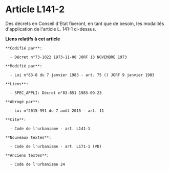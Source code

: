 # Article L141-2

Des décrets en Conseil d'Etat fixeront, en tant que de besoin, les modalités d'application de l'article L. 141-1 ci-dessus.

**Liens relatifs à cet article**

	**Codifié par**:

	  - Décret n°73-1022 1973-11-08 JORF 13 NOVEMBRE 1973

	**Modifié par**:

	  - Loi n°83-8 du 7 janvier 1983 - art. 75 () JORF 9 janvier 1983

	**Liens**:

	  - SPEC_APPLI: Décret n°83-851 1983-09-23

	**Abrogé par**:

	  - Loi n°2015-991 du 7 août 2015 - art. 11

	**Cite**:

	  - Code de l'urbanisme - art. L141-1

	**Nouveaux textes**:

	  - Code de l'urbanisme - art. L171-1 (VD)

	**Anciens textes**:

	  - Code de l'urbanisme 24
